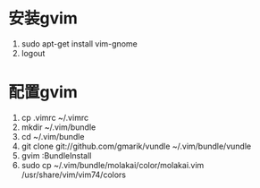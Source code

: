 > <!-- vim: set ft=markdown: -->

# 安装gvim
1. sudo apt-get install vim-gnome
1. logout

# 配置gvim
1. cp .vimrc ~/.vimrc
2. mkdir ~/.vim/bundle
2. cd ~/.vim/bundle 
1. git clone git://github.com/gmarik/vundle ~/.vim/bundle/vundle
1. gvim :BundleInstall
1. sudo cp ~/.vim/bundle/molakai/color/molakai.vim /usr/share/vim/vim74/colors
